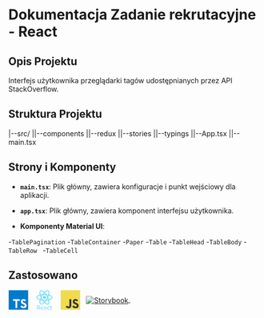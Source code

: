 # Dokumentacja Zadanie rekrutacyjne - React

## Opis Projektu

Interfejs użytkownika przeglądarki tagów udostępnianych przez API StackOverflow.

## Struktura Projektu

|--src/
||--components
||--redux
||--stories
||--typings
||--App.tsx
||--main.tsx

## Strony i Komponenty

- **`main.tsx`**: Plik główny, zawiera konfiguracje i punkt wejściowy dla aplikacji.

- **`app.tsx`**: Plik główny, zawiera komponent interfejsu użytkownika.

- **Komponenty Material UI**:

-`TablePagination` -`TableContainer` -`Paper` -`Table` -`TableHead` -`TableBody` -`TableRow ` -`TableCell`

## Zastosowano

<a target="_blank" rel="noopener noreferrer" href="https://www.typescriptlang.org/"><img align="center" alt="JavaScript" src="https://raw.githubusercontent.com/devicons/devicon/master/icons/typescript/typescript-original.svg" height="40" width="40"/></a>&nbsp;&nbsp;
<a target="_blank" rel="noopener noreferrer" href="https://reactjs.org/"><img align="center" alt="React" src="https://raw.githubusercontent.com/devicons/devicon/master/icons/react/react-original-wordmark.svg" height="40" width="40"/></a>&nbsp;&nbsp;
<a target="_blank" rel="noopener noreferrer" href="https://developer.mozilla.org/en-US/docs/Web/JavaScript"><img align="center" alt="JavaScript" src="https://raw.githubusercontent.com/devicons/devicon/master/icons/javascript/javascript-original.svg" height="40" width="40"/></a>&nbsp;&nbsp;
<a target="_blank" rel="noopener noreferrer" href="https://storybook.js.org/">
  <img align="center" alt="Storybook" src="https://user-images.githubusercontent.com/321738/63501763-88dbf600-c4cc-11e9-96cd-94adadc2fd72.png" height="40" width="140" />
</a>&nbsp;&nbsp;


